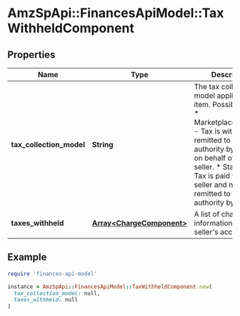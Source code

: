 # AmzSpApi::FinancesApiModel::TaxWithheldComponent

## Properties

| Name | Type | Description | Notes |
| ---- | ---- | ----------- | ----- |
| **tax_collection_model** | **String** | The tax collection model applied to the item.  Possible values:  * MarketplaceFacilitator - Tax is withheld and remitted to the taxing authority by Amazon on behalf of the seller.  * Standard - Tax is paid to the seller and not remitted to the taxing authority by Amazon. | [optional] |
| **taxes_withheld** | [**Array&lt;ChargeComponent&gt;**](ChargeComponent.md) | A list of charge information on the seller&#39;s account. | [optional] |

## Example

```ruby
require 'finances-api-model'

instance = AmzSpApi::FinancesApiModel::TaxWithheldComponent.new(
  tax_collection_model: null,
  taxes_withheld: null
)
```

